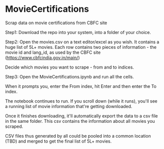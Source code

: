 # MovieCertifications
Scrap data on movie certifications from CBFC site

Step1: Download the repo into your system, into a folder of your choice.

Step2: Open the movies.csv on a text editor/excel as you wish.  It contains a huge list of 5L+ movies.  Each row contains two pieces of information - the movie id and lang_id, as used by the CBFC site (https://www.cbfcindia.gov.in/main/)

Decide which movies you want to scrape - from and to indices.

Step3: Open the MovieCertifications.ipynb and run all the cells.

When it prompts you, enter the From index, hit Enter and then enter the To index.

The notebook continues to run.  If you scroll down (while it runs), you'll see a running list of movie information that're getting downloaded.

Once it finishes downloading, it'll automatically export the data to a csv file in the same folder.  This csv contains the information about all movies you scraped.

CSV files thus generated by all could be pooled into a common location (TBD) and merged to get the final list of 5L+ movies.